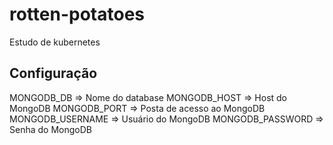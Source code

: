 # rotten-potatoes

Estudo de kubernetes 

## Configuração

MONGODB_DB => Nome do database
MONGODB_HOST => Host do MongoDB
MONGODB_PORT => Posta de acesso ao MongoDB
MONGODB_USERNAME => Usuário do MongoDB
MONGODB_PASSWORD => Senha do MongoDB
